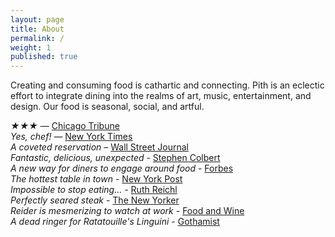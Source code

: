 ```yaml
---
layout: page
title: About
permalink: /
weight: 1
published: true
---
```


Creating and consuming food is cathartic and connecting. Pith is an eclectic effort to integrate dining into the realms of art, music, entertainment, and design. Our food is seasonal, social, and artful.

_★★★_ — [Chicago Tribune](http://www.chicagotribune.com/dining/restaurants/ct-review-intro-jonah-reider-food-0928-20160924-column.html)  
_Yes, chef!_ — [New York Times](https://www.nytimes.com/2017/04/20/style/jonah-reider-pith-supper-club.html)  
_A coveted reservation_ – [Wall Street Journal](http://www.wsj.com/articles/for-columbia-student-entrepreneur-dorm-restaurant-is-just-the-first-course-1454113319)  
_Fantastic, delicious, unexpected_ - [Stephen Colbert](https://www.youtube.com/watch?v=61fjFhCBnRc)  
_A new way for diners to engage around food_ - [Forbes](http://www.forbes.com/sites/eveturowpaul/2016/09/09/what-happens-when-the-dorm-room-chef-graduates/)  
_The hottest table in town_ - [New York Post](http://nypost.com/2015/10/07/the-hottest-table-in-town-is-in-a-columbia-university-dorm/)  
_Impossible to stop eating…_ - [Ruth Reichl](http://ruthreichl.com/2016/04/a-pithy-meal.html/)  
_Perfectly seared steak_ - [The New Yorker](http://www.newyorker.com/magazine/2015/10/26/supper-club)                 
_Reider is mesmerizing to watch at work_ - [Food and Wine](http://www.foodandwine.com/fwx/food/how-smoke-marijuana)                     
_A dead ringer for Ratatouille's Linguini_ - [Gothamist](http://gothamist.com/2016/01/30/there_is_a_900-person_waiting_list.php)
